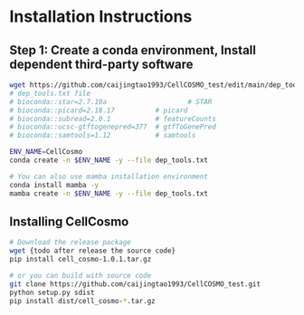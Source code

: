 # Installation Instructions

## Step 1: Create a conda environment, Install dependent third-party software

```bash
wget https://github.com/caijingtao1993/CellCOSMO_test/edit/main/dep_tools.txt
# dep_tools.txt file 
# bioconda::star=2.7.10a				    # STAR
# bioconda::picard=2.18.17          # picard
# bioconda::subread=2.0.1           # featureCounts
# bioconda::ucsc-gtftogenepred=377  # gtfToGenePred
# bioconda::samtools=1.12           # samtools

ENV_NAME=CellCosmo
conda create -n $ENV_NAME -y --file dep_tools.txt

# You can also use mamba installation environment
conda install mamba -y
mamba create -n $ENV_NAME -y --file dep_tools.txt
```

## Installing CellCosmo
```bash
# Download the release package
wget {todo after release the source code}
pip install cell_cosmo-1.0.1.tar.gz

# or you can build with source code
git clone https://github.com/caijingtao1993/CellCOSMO_test.git
python setup.py sdist
pip install dist/cell_cosmo-*.tar.gz
```

